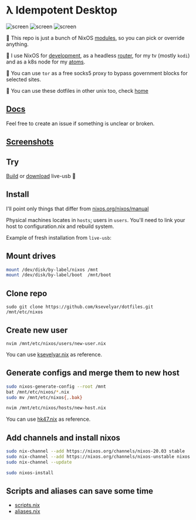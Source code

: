 # λ Idempotent Desktop

![screen](https://i.imgur.com/fWKORz4.png)
![screen](https://i.imgur.com/fhAtYZY.png)
![screen](https://i.imgur.com/8WruLfd.png)

🍕 This repo is just a bunch of NixOS [modules](https://github.com/ksevelyar/dotfiles/tree/master/modules), so you can pick or override anything.

🍕 I use NixOS for [development](https://idempotent-desktop.netlify.app/vim.html), as a headless [router](https://github.com/ksevelyar/dotfiles/blob/master/modules/net/router.nix), for my tv (mostly `kodi`) and as a k8s node for my [atoms](https://ark.intel.com/content/www/us/en/ark/products/59682/intel-atom-processor-d2500-1m-cache-1-86-ghz.html).

🍕 You can use `tor` as a free socks5 proxy to bypass government blocks for selected sites.

🍕 You can use these dotfiles in other unix too, check [home](https://github.com/ksevelyar/dotfiles/tree/master/home)

## [Docs](https://idempotent-desktop.netlify.app/)

Feel free to create an issue if something is unclear or broken.

## [Screenshots](https://idempotent-desktop.netlify.app/screenshots.html)

## Try

[Build](/live-usb) or [download](https://drive.google.com/file/d/1Vop9uElS_zUUiBNeym8XCVJkWLibmY4E/view?usp=sharing) live-usb 💾

## Install

I'll point only things that differ from [nixos.org/nixos/manual](https://nixos.org/nixos/manual/)

Physical machines locates in `hosts`; users in `users`. You'll need to link your host to configuration.nix and rebuild system.

Example of fresh installation from `live-usb`:

## Mount drives

```sh
mount /dev/disk/by-label/nixos /mnt
mount /dev/disk/by-label/boot  /mnt/boot

```

## Clone repo

`sudo git clone https://github.com/ksevelyar/dotfiles.git /mnt/etc/nixos`

## Create new user

`nvim /mnt/etc/nixos/users/new-user.nix`

You can use [ksevelyar.nix](https://github.com/ksevelyar/dotfiles/blob/master/users/ksevelyar.nix) as reference.

## Generate configs and merge them to new host

```sh
sudo nixos-generate-config --root /mnt
bat /mnt/etc/nixos/*.nix
sudo mv /mnt/etc/nixos{,.bak}

nvim /mnt/etc/nixos/hosts/new-host.nix

```

You can use [hk47.nix](https://github.com/ksevelyar/dotfiles/blob/master/hosts/hk47.nix) as reference.

## Add channels and install nixos

```sh
sudo nix-channel --add https://nixos.org/channels/nixos-20.03 stable
sudo nix-channel --add https://nixos.org/channels/nixos-unstable nixos
sudo nix-channel --update

sudo nixos-install
```

## Scripts and aliases can save some time

- [scripts.nix](https://github.com/ksevelyar/dotfiles/blob/master/modules/sys/scripts.nix)
- [aliases.nix](https://github.com/ksevelyar/dotfiles/blob/master/modules/sys/aliases.nix)
